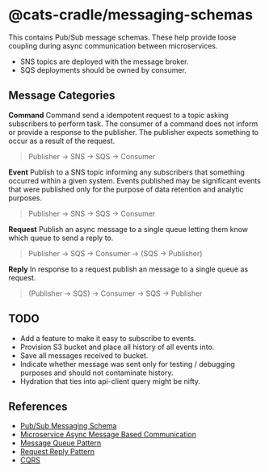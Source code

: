 # @cats-cradle/messaging-schemas

This contains Pub/Sub message schemas. These help provide loose coupling during
async communication between microservices.

- SNS topics are deployed with the message broker.
- SQS deployments should be owned by consumer.

## Message Categories

**Command** Command send a idempotent request to a topic asking subscribers to
perform task. The consumer of a command does not inform or provide a response to
the publisher. The publisher expects something to occur as a result of the
request.

> Publisher -> SNS -> SQS -> Consumer

**Event** Publish to a SNS topic informing any subscribers that something
occurred within a given system. Events published may be significant events that
were published only for the purpose of data retention and analytic purposes.

> Publisher -> SNS -> SQS -> Consumer

**Request** Publish an async message to a single queue letting them know which
queue to send a reply to.

> Publisher -> SQS -> Consumer -> (SQS -> Publisher)

**Reply** In response to a request publish an message to a single queue as
request.

> (Publisher -> SQS) -> Consumer -> SQS -> Publisher

## TODO

- Add a feature to make it easy to subscribe to events.
- Provision S3 bucket and place all history of all events into.
- Save all messages received to bucket.
- Indicate whether message was sent only for testing / debugging purposes and
  should not contaminate history.
- Hydration that ties into api-client query might be nifty.

## References

- [Pub/Sub Messaging Schema](https://cloud.google.com/pubsub/docs/schemas)
- [Microservice Async Message Based Communication](https://medium.com/design-microservices-architecture-with-patterns/microservices-asynchronous-message-based-communication-6643bee06123)
- [Message Queue Pattern](https://badia-kharroubi.gitbooks.io/microservices-architecture/content/patterns/communication-patterns/message-queue-pattern.html)
- [Request Reply Pattern](https://aws.plainenglis.io/an-introduction-to-request-reply-pattern-and-its-uses-2a0bb74ff7d8)
- [CQRS](https://learn.microsoft.com/en-us/azure/architecture/patterns/cqrs)
